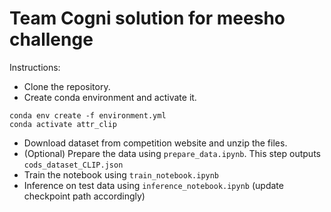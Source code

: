 # Team Cogni solution for meesho challenge

Instructions:

- Clone the repository.
- Create conda environment and activate it.
```
conda env create -f environment.yml
conda activate attr_clip
```
- Download dataset from competition website and unzip the files.
- (Optional) Prepare the data using `prepare_data.ipynb`. This step outputs `cods_dataset_CLIP.json`
- Train the notebook using `train_notebook.ipynb`
- Inference on test data using `inference_notebook.ipynb` (update checkpoint path accordingly)
